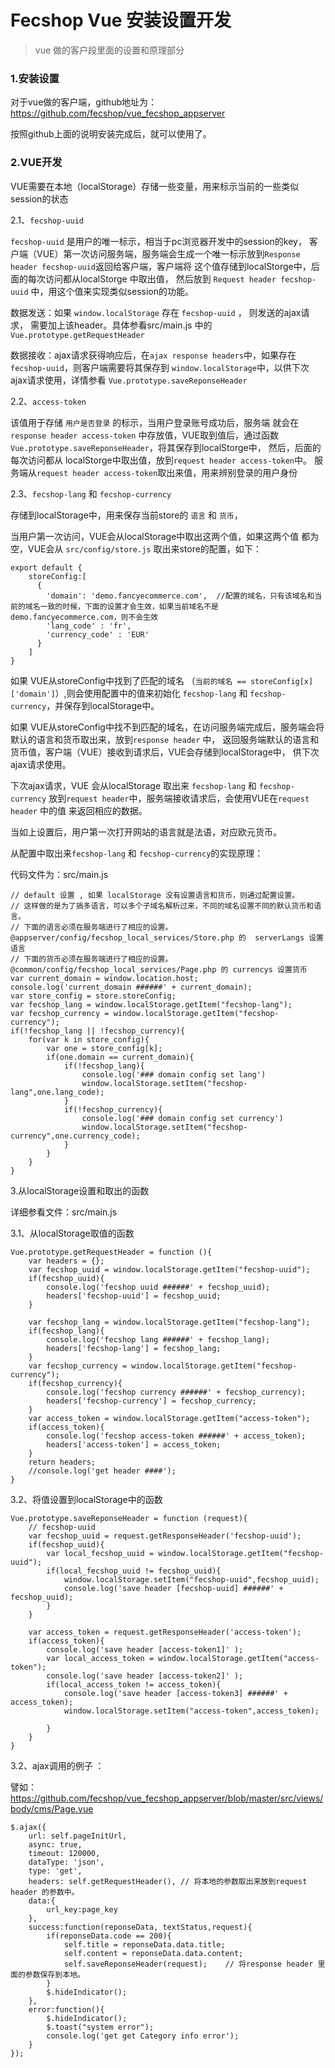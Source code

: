 Fecshop Vue 安装设置开发
==============

> vue 做的客户段里面的设置和原理部分


### 1.安装设置

对于vue做的客户端，github地址为：https://github.com/fecshop/vue_fecshop_appserver

按照github上面的说明安装完成后，就可以使用了。


 
### 2.VUE开发

VUE需要在本地（localStorage）存储一些变量，用来标示当前的一些类似session的状态


2.1、`fecshop-uuid`

`fecshop-uuid` 是用户的唯一标示，相当于pc浏览器开发中的session的key，
客户端（VUE）第一次访问服务端，服务端会生成一个唯一标示放到`Response header fecshop-uuid`返回给客户端，客户端将
这个值存储到localStorge中，后面的每次访问都从localStorge 中取出值，
然后放到 `Request header fecshop-uuid` 中，用这个值来实现类似session的功能。

数据发送：如果 `window.localStorage` 存在 `fecshop-uuid` ， 则发送的ajax请求，
需要加上该header。具体参看src/main.js 中的 `Vue.prototype.getRequestHeader`

数据接收：ajax请求获得响应后，在`ajax response headers`中，如果存在`fecshop-uuid`，则客户端需要将其保存到
`window.localStorage`中，以供下次ajax请求使用，详情参看
`Vue.prototype.saveReponseHeader`

2.2、`access-token`

该值用于存储 `用户是否登录` 的标示，当用户登录账号成功后，服务端
就会在`response header access-token` 中存放值，VUE取到值后，通过函数
`Vue.prototype.saveReponseHeader`，将其保存到localStorge中，
然后，后面的每次访问都从
localStorge中取出值，放到`request header access-token`中。
服务端从`request header access-token`取出来值，用来辨别登录的用户身份



2.3、`fecshop-lang` 和 `fecshop-currency`

存储到localStorage中，用来保存当前store的 `语言` 和 `货币`，

当用户第一次访问，VUE会从localStorage中取出这两个值，如果这两个值
都为空，VUE会从 `src/config/store.js` 取出来store的配置，如下：

```
export default {
    storeConfig:[
      {
        'domain': 'demo.fancyecommerce.com',  //配置的域名，只有该域名和当前的域名一致的时候，下面的设置才会生效，如果当前域名不是demo.fancyecommerce.com，则不会生效
        'lang_code' : 'fr',
        'currency_code' : 'EUR'
      }
    ]
}
```

如果 VUE从storeConfig中找到了匹配的域名 （`当前的域名 == storeConfig[x]['domain']`）,则会使用配置中的值来初始化 
`fecshop-lang` 和 `fecshop-currency`，并保存到localStorage中。

如果 VUE从storeConfig中找不到匹配的域名，在访问服务端完成后，服务端会将
默认的语言和货币取出来，放到`response header` 中，
返回服务端默认的语言和货币值，客户端（VUE）接收到请求后，VUE会存储到localStorage中，
供下次ajax请求使用。

下次ajax请求，VUE 会从localStorage 取出来 `fecshop-lang` 和 `fecshop-currency`
放到`request header`中，服务端接收请求后，会使用VUE在`request header` 中的值
来返回相应的数据。


当如上设置后，用户第一次打开网站的语言就是法语，对应欧元货币。

从配置中取出来`fecshop-lang` 和 `fecshop-currency`的实现原理：

代码文件为：src/main.js

```
// default 设置 , 如果 localStorage 没有设置语言和货币，则通过配置设置。
// 这样做的是为了搞多语言，可以多个子域名解析过来，不同的域名设置不同的默认货币和语言。
// 下面的语言必须在服务端进行了相应的设置。 @appserver/config/fecshop_local_services/Store.php 的  serverLangs 设置语言
// 下面的货币必须在服务端进行了相应的设置。 @common/config/fecshop_local_services/Page.php 的 currencys 设置货币
var current_domain = window.location.host;
console.log('current_domain ######' + current_domain);
var store_config = store.storeConfig;
var fecshop_lang = window.localStorage.getItem("fecshop-lang");
var fecshop_currency = window.localStorage.getItem("fecshop-currency");
if(!fecshop_lang || !fecshop_currency){
    for(var k in store_config){
        var one = store_config[k];
        if(one.domain == current_domain){
            if(!fecshop_lang){
                console.log('### domain config set lang')
                window.localStorage.setItem("fecshop-lang",one.lang_code);
            }
            if(!fecshop_currency){
                console.log('### domain config set currency')
                window.localStorage.setItem("fecshop-currency",one.currency_code);
            }
        }
    }
}
```





3.从localStorage设置和取出的函数

详细参看文件：src/main.js

3.1、从localStorage取值的函数

```
Vue.prototype.getRequestHeader = function (){
    var headers = {};
    var fecshop_uuid = window.localStorage.getItem("fecshop-uuid");
    if(fecshop_uuid){
        console.log('fecshop uuid ######' + fecshop_uuid);
        headers['fecshop-uuid'] = fecshop_uuid;
    }
    
    var fecshop_lang = window.localStorage.getItem("fecshop-lang");
    if(fecshop_lang){
        console.log('fecshop lang ######' + fecshop_lang);
        headers['fecshop-lang'] = fecshop_lang;
    }
    var fecshop_currency = window.localStorage.getItem("fecshop-currency");
    if(fecshop_currency){
        console.log('fecshop currency ######' + fecshop_currency);
        headers['fecshop-currency'] = fecshop_currency;
    }
    var access_token = window.localStorage.getItem("access-token");
    if(access_token){
        console.log('fecshop access-token ######' + access_token);
        headers['access-token'] = access_token;
    }
    return headers;
    //console.log('get header ####');
}
```

3.2、将值设置到localStorage中的函数

```
Vue.prototype.saveReponseHeader = function (request){
    // fecshop-uuid
    var fecshop_uuid = request.getResponseHeader('fecshop-uuid');
    if(fecshop_uuid){
        var local_fecshop_uuid = window.localStorage.getItem("fecshop-uuid");
        if(local_fecshop_uuid != fecshop_uuid){
            window.localStorage.setItem("fecshop-uuid",fecshop_uuid);
            console.log('save header [fecshop-uuid] ######' + fecshop_uuid);
        }
    }
    
    var access_token = request.getResponseHeader('access-token');
    if(access_token){
        console.log('save header [access-token1]' );
        var local_access_token = window.localStorage.getItem("access-token");
        console.log('save header [access-token2]' );
        if(local_access_token != access_token){
            console.log('save header [access-token3] ######' + access_token);
            window.localStorage.setItem("access-token",access_token);
            
        }
    }
}
```


3.2、ajax调用的例子 ：

譬如：https://github.com/fecshop/vue_fecshop_appserver/blob/master/src/views/body/cms/Page.vue

```
$.ajax({
    url: self.pageInitUrl,
    async: true,
    timeout: 120000,
    dataType: 'json', 
    type: 'get',
    headers: self.getRequestHeader(), // 将本地的参数取出来放到request header 的参数中。
    data:{ 
        url_key:page_key
    },
    success:function(reponseData, textStatus,request){
        if(reponseData.code == 200){
            self.title = reponseData.data.title;
            self.content = reponseData.data.content;
            self.saveReponseHeader(request);    // 将response header 里面的参数保存到本地。
        }
        $.hideIndicator();
    },
    error:function(){
        $.hideIndicator();
        $.toast("system error");
        console.log('get get Category info error');
    }
});


```

























